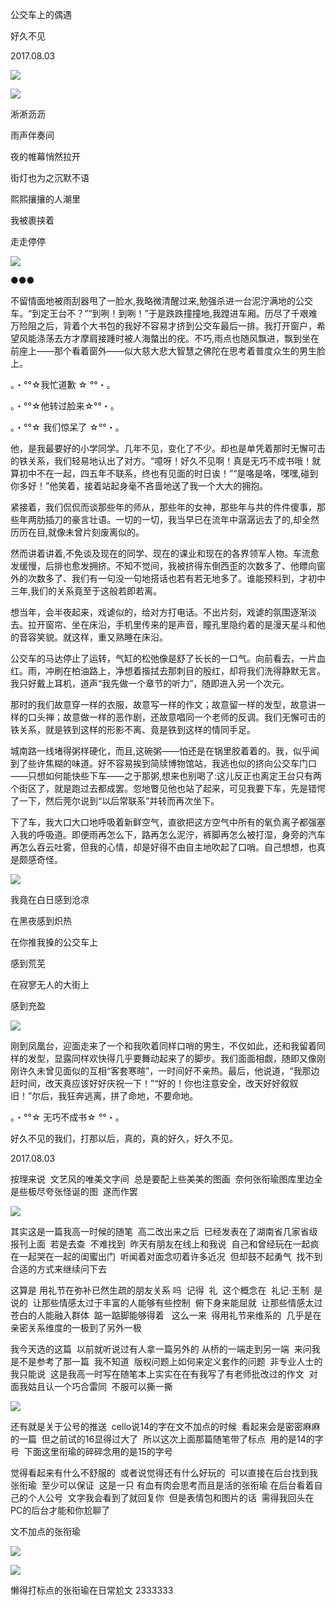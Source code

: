 公交车上的偶遇

好久不见

2017.08.03

![](./images/img_001.jpeg)

![](./images/img_002.png)

淅淅沥沥

雨声伴奏间

夜的帷幕悄然拉开

街灯也为之沉默不语

熙熙攘攘的人潮里

我被裹挟着

走走停停

![](./images/img_003.png)

●●●

不留情面地被雨刮器甩了一脸水,我略微清醒过来,勉强杀进一台泥泞满地的公交车。“到定王台不？”“到咧！到咧！”于是跌跌撞撞地,我蹚进车厢。历尽了千艰难万险阻之后，背着个大书包的我好不容易才挤到公交车最后一排。我打开窗户，希望风能涤荡去方才摩肩接踵时被人海螫出的疣。不巧,雨点也随风飘进，飘到坐在前座上——那个看着窗外——似大慈大悲大智慧之佛陀在思考着普度众生的男生脸上。

。・°°☆我忙道歉 ☆ °°・。

。・°°☆他转过脸来☆°°・。

。・°°☆ 我们惊呆了 ☆°°・。

他，是我最要好的小学同学。几年不见，变化了不少。却也是单凭着那时无懈可击的铁关系，我们轻易地认出了对方。“噫呀！好久不见啊！真是无巧不成书哦！就算初中不在一起，四五年不联系，终也有见面的时日诶！”“是咯是咯，嘿嘿,碰到你多好！”他笑着，接着站起身毫不吝啬地送了我一个大大的拥抱。

紧接着，我们侃侃而谈那些年的师从，那些年的女神，那些年与共的件件傻事，那些年两肋插刀的豪言壮语。一切的一切，我当早已在流年中潺潺远去了的,却全然历历在目,就像未曾片刻废离似的。

然而讲着讲着,不免谈及现在的同学、现在的课业和现在的各界领军人物。车流愈发缓慢，后排也愈发拥挤。不知不觉间，我被挤得东倒西歪的次数多了、他瞟向窗外的次数多了、我们有一句没一句地搭话也若有若无地多了。谁能预料到，才初中三年,我们的关系竟至于这般若即若离。

想当年，会半夜起来，戏谑似的，给对方打电话。不出片刻，戏谑的氛围逐渐淡去。拉开窗帘、坐在床沿，手机里传来的是声音，瞳孔里隐约着的是漫天星斗和他的音容笑貌。就这样，重又熟睡在床沿。

公交车的马达停止了运转，气缸的松弛像是舒了长长的一口气。向前看去，一片血红。雨，冲刷在柏油路上，净想着揩拭去那刺目的殷红，却将我们洗得静默无言。我只好戴上耳机，道声“我先做一个章节的听力”，随即进入另一个次元。

那时的我们故意穿一样的衣服，故意写一样的作文；故意留一样的发型，故意讲一样的口头禅；故意做一样的恶作剧，还故意唱同一个老师的反调。我们无懈可击的铁关系，就是铁到这样的形影不离、竟是铁到这样的情同手足。

城南路一线堵得粥样硬化，而且,这碗粥——怕还是在锅里胶着着的。我，似乎闻到了些许焦糊的味道。好不容易挨到简牍博物馆站，我逃也似的挤向公交车门口——只想如何能快些下车——之于那粥,想来也别喝了:这儿反正也离定王台只有两个街区了，就是跑过去都成罢。忽地瞥见他也站了起来，可见我要下车，先是错愕了一下，然后莞尔说到“以后常联系”并转而再次坐下。

下了车，我大口大口地呼吸着新鲜空气，直欲把这方空气中所有的氧负离子都强塞入我的呼吸道。即便雨再怎么下，路再怎么泥泞，裤脚再怎么被打湿，身旁的汽车再怎么吞云吐雾，但我的心情，却是好得不由自主地吹起了口哨。自己想想，也真是颇感奇怪。

![](./images/img_004.png)

我竟在白日感到沧凉

在黑夜感到炽热

在你推我搡的公交车上

感到荒芜

在寂寥无人的大街上

感到充盈

![](./images/img_005.png)

刚到凤凰台，迎面走来了一个和我吹着同样口哨的男生，不仅如此，还和我留着同样的发型，显露同样欢快得几乎要舞动起来了的脚步。我们面面相觑，随即又像刚刚许久未曾见面似的互相“客套寒暄”，一时间好不亲热。最后，他说道，“我那边赶时间，改天真应该好好庆祝一下！”“好的！你也注意安全，改天好好叙叙旧！”尔后，我狂奔逃离，拼了命地，不要命地。

。・°°☆ 无巧不成书☆ °°・。

好久不见的我们，打那以后，真的，真的好久，好久不见。

2017.08.03

按理来说  文艺风的唯美文字间  总是要配上些美美的图画  奈何张衔瑜图库里边全是些极尽夸张怪诞的图  遂而作罢

![](./images/img_006.jpeg)

其实这是一篇我高一时候的随笔  高二改出来之后  已经发表在了湖南省几家省级报刊上面  若是去查  不难找到  昨天有朋友在线上和我说  自己和曾经玩在一起疯在一起哭在一起的闺蜜出门  听闻着对面念叨着许多近况  但却鼓不起勇气  找不到合适的方式来继续问下去

这算是 用礼节在弥补已然生疏的朋友关系 吗  记得  礼  这个概念在  礼记·王制  是说的  让那些情感太过于丰富的人能够有些控制  俯下身来能屈就  让那些情感太过苍白的人能融入群体  踮一踮脚能够得着   这么一来  得用礼节来维系的  几乎是在亲密关系维度的一极到了另外一极

我今天选的这篇  以前就听说过有人拿一篇另外的 从桥的一端走到另一端  来问我是不是参考了那一篇  我不知道  版权问题上如何来定义套作的问题  非专业人士的我只能说  这是我高一时写在随笔本上实实在在有我写了有老师批改过的作文  对面我姑且认一个巧合雷同  不服可以撕一撕

![](./images/img_007.jpeg)

还有就是关于公号的推送  cello说14的字在文不加点的时候  看起来会是密密麻麻的一篇  但之前试的16显得过大了  所以这次上面那篇随笔带了标点  用的是14的字号  下面这里衔瑜的碎碎念用的是15的字号

觉得看起来有什么不舒服的  或者说觉得还有什么好玩的  可以直接在后台找到我张衔瑜  至少可以保证  这是一只 有血有肉会思考而且是活的张衔瑜 在后台看着自己的个人公号  文字我会看到了就回复你  但是表情包和图片的话  需得我回头在PC的后台才能和你尬聊了

文不加点的张衔瑜

![](./images/img_008.jpeg)

![](./images/img_009.png)

懒得打标点的张衔瑜在日常尬文 2333333
